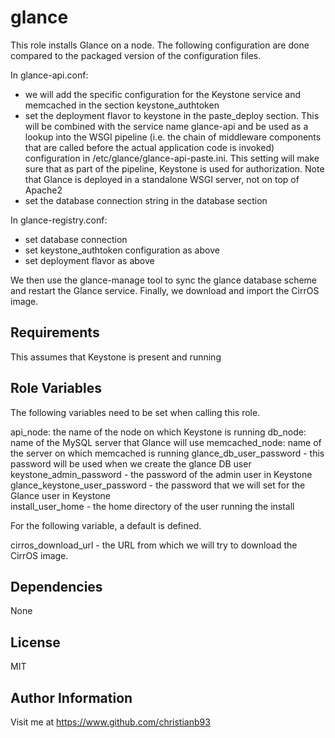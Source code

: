 glance
=========

This role installs Glance on a node. The following configuration are done compared to the packaged version of the configuration files.

In glance-api.conf:

* we will add the specific configuration for the Keystone service and memcached in the section keystone_authtoken
* set the deployment flavor to keystone in the paste_deploy section. This will be combined with the service name glance-api and be used as a lookup into the WSGI pipeline (i.e. the chain of middleware components that are called before the actual application code is invoked) configuration in /etc/glance/glance-api-paste.ini. This setting will make sure that as part of the pipeline, Keystone is used for authorization. Note that Glance is deployed in a standalone WSGI server, not on top of Apache2
* set the database connection string in the database section


In glance-registry.conf:

* set database connection
* set keystone_authtoken configuration as above
* set deployment flavor as above

We then use the glance-manage tool to sync the glance database scheme and restart the Glance service. Finally, we download and import the CirrOS image.

Requirements
------------

This assumes that Keystone is present and running

Role Variables
--------------

The following variables need to be set when calling this role.

api_node: the name of the node on which Keystone is running
db_node: name of the MySQL server that Glance will use
memcached_node: name of the server on which memcached is running
glance_db_user_password - this password will be used when we create the glance DB user
keystone_admin_password - the password of the admin user in Keystone
glance_keystone_user_password - the password that we will set for the Glance user in Keystone  
install_user_home - the home directory of the user running the install

For the following variable, a default is defined.

cirros_download_url - the URL from which we will try to download the CirrOS image.


Dependencies
------------

None


License
-------

MIT

Author Information
------------------

Visit me at https://www.github.com/christianb93
